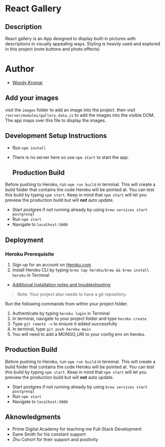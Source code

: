 # React Gallery

## Description
  React gallery is an App designed to display built-in pictures with descriptions in visually appealing ways. Styling is heavily used and explored in this project (note buttons and photo effects) 
  
 # Author
- [Woody Kromar](https://github.com/wkromar)
 
 
 ## Add your images
  visit the `images` folder to add an image into the project. then visit `/server/modules/gallery.data.js` to add the images into the visible DOM. The app maps over this file to display the images.
  
 ## Development Setup Instructions

- Run `npm install`
- There is no server here so use `npm start` to start the app.
  
  ## Production Build

Before pushing to Heroku, run `npm run build` in terminal. This will create a build folder that contains the code Heroku will be pointed at. You can test this build by typing `npm start`. Keep in mind that `npm start` will let you preview the production build but will **not** auto update.

- Start postgres if not running already by using `brew services start postgresql`
- Run `npm start`
- Navigate to `localhost:5000`
  
 ## Deployment

### Heroku Prerequisite
1. Sign up for an account on [Heroku.com](https://www.heroku.com/)
2. Install Heroku CLI by typing `brew tap heroku/brew && brew install heroku` in Terminal

- [Additional installation notes and troubleshooting](https://devcenter.heroku.com/articles/heroku-cli#download-and-install)

> Note: Your project also needs to have a git repository.

Run the following commands from within your project folder.

1. Authenticate by typing `heroku login` in Terminal
2. In terminal, navigate to your project folder and type `heroku create`
3. Type `git remote -v` to ensure it added successfully
4. In terminal, type `git push heroku main`
5. You will need to add a MONGO_URI to your config env on heroku.

## Production Build

Before pushing to Heroku, run `npm run build` in terminal. This will create a build folder that contains the code Heroku will be pointed at. You can test this build by typing `npm start`. Keep in mind that `npm start` will let you preview the production build but will **not** auto update.

- Start postgres if not running already by using `brew services start postgresql`
- Run `npm start`
- Navigate to `localhost:5000`
  
## Aknowledgments
   - Prime Digital Academy for teaching me Full-Stack Development
   - Dane Smith for his constant support
   - Zhu Cohort for their support and positivity
